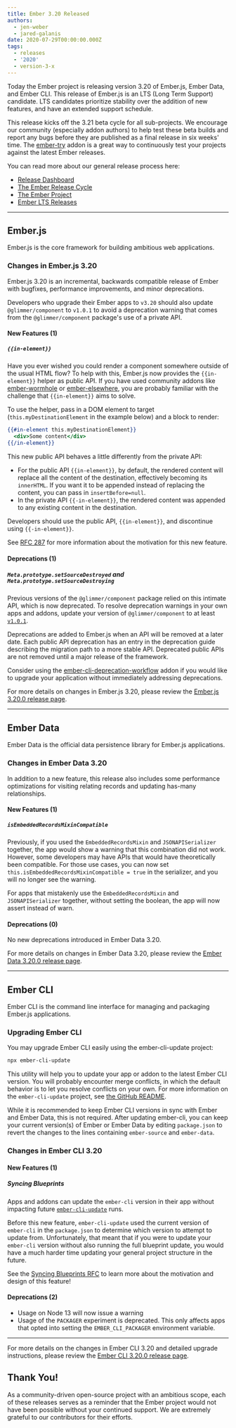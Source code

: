 ```yaml
---
title: Ember 3.20 Released
authors:
  - jen-weber
  - jared-galanis
date: 2020-07-29T00:00:00.000Z
tags:
  - releases
  - '2020'
  - version-3-x
---
```



Today the Ember project is releasing version 3.20 of Ember.js, Ember Data, and Ember CLI. This release of Ember.js is an LTS (Long Term Support) candidate. LTS candidates prioritize stability over the addition of new features, and have an extended support schedule.

This release kicks off the 3.21 beta cycle for all sub-projects. We encourage our community (especially addon authors) to help test these beta builds and report any bugs before they are published as a final release in six weeks' time. The [ember-try](https://github.com/ember-cli/ember-try) addon is a great way to continuously test your projects against the latest Ember releases.

You can read more about our general release process here:

- [Release Dashboard](http://emberjs.com/releases/)
- [The Ember Release Cycle](http://emberjs.com/blog/2013/09/06/new-ember-release-process.html)
- [The Ember Project](http://emberjs.com/blog/2015/06/16/ember-project-at-2-0.html)
- [Ember LTS Releases](http://emberjs.com/blog/2016/02/25/announcing-embers-first-lts.html)

---

## Ember.js

Ember.js is the core framework for building ambitious web applications.

### Changes in Ember.js 3.20

Ember.js 3.20 is an incremental, backwards compatible release of Ember with bugfixes, performance improvements, and minor deprecations.

Developers who upgrade their Ember apps to `v3.20` should also update `@glimmer/component` to `v1.0.1` to avoid a deprecation warning that comes from the `@glimmer/component` package's use of a private API.

#### New Features (1)

##### `{{in-element}}`

Have you ever wished you could render a component somewhere outside of the usual HTML flow? To help with this, Ember.js now provides the `{{in-element}}` helper as public API. If you have used community addons like [ember-wormhole](https://github.com/yapplabs/ember-wormhole) or [ember-elsewhere](https://github.com/ef4/ember-elsewhere), you are probably familiar with the challenge that `{{in-element}}` aims to solve.

To use the helper, pass in a DOM element to target (`this.myDestinationElement` in the example below) and a block to render:

```handlebars
{{#in-element this.myDestinationElement}}
  <div>Some content</div>
{{/in-element}}
```

This new public API behaves a little differently from the private API:

- For the public API `{{in-element}}`, by default, the rendered content will replace all the content of the destination, effectively becoming its `innerHTML`. If you want it to be appended instead of replacing the content, you can pass in `insertBefore=null`.
- In the private API `{{-in-element}}`, the rendered content was appended to any existing content in the destination.

Developers should use the public API, `{{in-element}}`, and discontinue using `{{-in-element}}`.

See [RFC 287](https://emberjs.github.io/rfcs/0287-promote-in-element-to-public-api.html) for more information about the motivation for this new feature.

#### Deprecations (1)

##### `Meta.prototype.setSourceDestroyed` and `Meta.prototype.setSourceDestroying`

Previous versions of the `@glimmer/component` package relied on this intimate API, which is now deprecated.
To resolve deprecation warnings in your own apps and addons, update your version of `@glimmer/component` to at least [`v1.0.1`](https://github.com/glimmerjs/glimmer.js/releases/tag/v1.0.1).

Deprecations are added to Ember.js when an API will be removed at a later date. Each public API deprecation has an entry in the deprecation guide describing the migration path to a more stable API. Deprecated public APIs are not removed until a major release of the framework.

Consider using the [ember-cli-deprecation-workflow](https://github.com/mixonic/ember-cli-deprecation-workflow) addon if you would like to upgrade your application without immediately addressing deprecations.

For more details on changes in Ember.js 3.20, please review the [Ember.js 3.20.0 release page](https://github.com/emberjs/ember.js/releases/tag/v3.20.0).

---

## Ember Data

Ember Data is the official data persistence library for Ember.js applications.

### Changes in Ember Data 3.20

In addition to a new feature, this release also includes some performance optimizations for visiting relating records and updating has-many relationships.

#### New Features (1)

##### `isEmbeddedRecordsMixinCompatible`

Previously, if you used the `EmbeddedRecordsMixin` and `JSONAPISerializer` together, the app would show a warning that this combination did not work.
However, some developers may have APIs that would have theoretically been compatible.
For those use cases, you can now set `this.isEmbeddedRecordsMixinCompatible = true` in the serializer, and you will no longer see the warning.

For apps that mistakenly use the `EmbeddedRecordsMixin` and `JSONAPISerializer` together, without setting the boolean, the app will now assert instead of warn.

#### Deprecations (0)

No new deprecations introduced in Ember Data 3.20.

For more details on changes in Ember Data 3.20, please review the
[Ember Data 3.20.0 release page](https://github.com/emberjs/data/blob/v3.20.0/CHANGELOG.md#release-3200-july-16-2020).

---

## Ember CLI

Ember CLI is the command line interface for managing and packaging Ember.js applications.

### Upgrading Ember CLI

<!--alex ignore easy-->
You may upgrade Ember CLI easily using the ember-cli-update project:

```bash
npx ember-cli-update
```

This utility will help you to update your app or addon to the latest Ember CLI version. You will probably encounter merge conflicts, in which the default behavior is to let you resolve conflicts on your own. For more information on the `ember-cli-update` project, see [the GitHub README](https://github.com/ember-cli/ember-cli-update).

While it is recommended to keep Ember CLI versions in sync with Ember and Ember Data, this is not required. After updating ember-cli, you can keep your current version(s) of Ember or Ember Data by editing `package.json` to revert the changes to the lines containing `ember-source` and `ember-data`.

### Changes in Ember CLI 3.20

#### New Features (1)

##### Syncing Blueprints

Apps and addons can update the `ember-cli` version in their app without impacting future [`ember-cli-update`](https://github.com/ember-cli/ember-cli-update) runs.

Before this new feature, `ember-cli-update` used the current version of `ember-cli` in the `package.json` to determine which version to attempt to update from. Unfortunately, that meant that if you were to update your `ember-cli` version without also running the full blueprint update, you would have a much harder time updating your general project structure in the future.

See the [Syncing Blueprints RFC](https://emberjs.github.io/rfcs/0477-blueprints-update.html) to learn more about the motivation and design of this feature!

#### Deprecations (2)

- Usage on Node 13 will now issue a warning
- Usage of the `PACKAGER` experiment is deprecated. This only affects apps that opted into setting the `EMBER_CLI_PACKAGER` environment variable.


---

For more details on the changes in Ember CLI 3.20 and detailed upgrade
instructions, please review the [Ember CLI 3.20.0 release page](https://github.com/ember-cli/ember-cli/releases/tag/v3.20.0).

## Thank You!

As a community-driven open-source project with an ambitious scope, each of these releases serves as a reminder that the Ember project would not have been possible without your continued support. We are extremely grateful to our contributors for their efforts.
